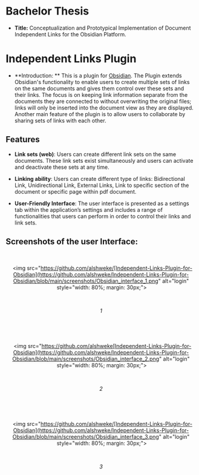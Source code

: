 # Bachelor Thesis
- **Title:** Conceptualization and Prototypical Implementation of Document Independent Links for the Obsidian Platform.

# Independent Links Plugin 

- **Introduction: ** This is a plugin for [Obsidian](https://obsidian.md/). The Plugin extends Obsidian's functionality to enable users to create multiple sets of links on the same documents and gives them control over these sets and their links. The focus is on keeping link information separate from the documents they are connected to without overwriting the original files; links will only be inserted into the document view as they are displayed. Another main feature of the plugin is to allow users to collaborate by sharing sets of links with each other.
  

## Features

- **Link sets (web)**: Users can create different link sets on the same documents. These link sets exist simultaneously and users can activate and deactivate these sets at any time. 

- **Linking ability**: Users can create different type of links: Bidirectional Link, Unidirectional Link, External Links, Link to specific section of the document or specific page within pdf document.

- **User-Friendly Interface**: The user interface is presented as a settings tab within the application’s settings and includes a range of functionalities that users can perform in order to control their links and link sets.

## Screenshots of the user Interface:

  

  <div align="center">

  <img src="https://github.com/alshweke/[Independent-Links-Plugin-for-Obsidian](https://github.com/alshweke/Independent-Links-Plugin-for-Obsidian/blob/main/screenshots/Obsidian_interface_1.png" alt="login"  style="width: 80%; margin: 30px;">

  <p><em>1</em></p>

  </div>
  <div align="center">

  <img src="https://github.com/alshweke[Independent-Links-Plugin-for-Obsidian](https://github.com/alshweke/Independent-Links-Plugin-for-Obsidian/blob/main/screenshots/Obsidian_interface_2.png" alt="login"  style="width: 80%; margin: 30px;">

  <p><em>2</em></p>

  </div>
  <div align="center">

  <img src="https://github.com/alshweke/[Independent-Links-Plugin-for-Obsidian](https://github.com/alshweke/Independent-Links-Plugin-for-Obsidian/blob/main/screenshots/Obsidian_interface_3.png" alt="login"  style="width: 80%; margin: 30px;">

  <p><em>3</em></p>

  </div>

